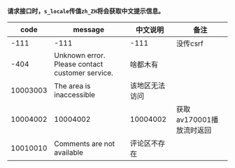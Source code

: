 **请求接口时，`s_locale`传值`zh_ZH`将会获取中文提示信息。**

| code     | message                                         | 中文说明     | 备注               |
|----------|-------------------------------------------------|----------|------------------|
| -111     | -111                                            | -111     | 没传csrf           |
| -404     | Unknown error. Please contact customer service. | 啥都木有     |                  |
| 10003003 | The area is inaccessible                        | 该地区无法访问  |                  |
| 10004002 | 10004002                                        | 10004002 | 获取av170001播放流时返回 |
| 10010010 | Comments are not available                      | 评论区不存在   |                  |